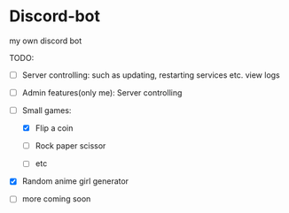 # Discord-bot
my own discord bot

TODO:
- [ ] Server controlling: such as updating, restarting services etc. view logs
  
- [ ] Admin features(only me): Server controlling
  
- [ ] Small games:
  
  - [x] Flip a coin
    
  - [ ] Rock paper scissor
    
  - [ ] etc
    
- [x] Random anime girl generator
  
- [ ] more coming soon

